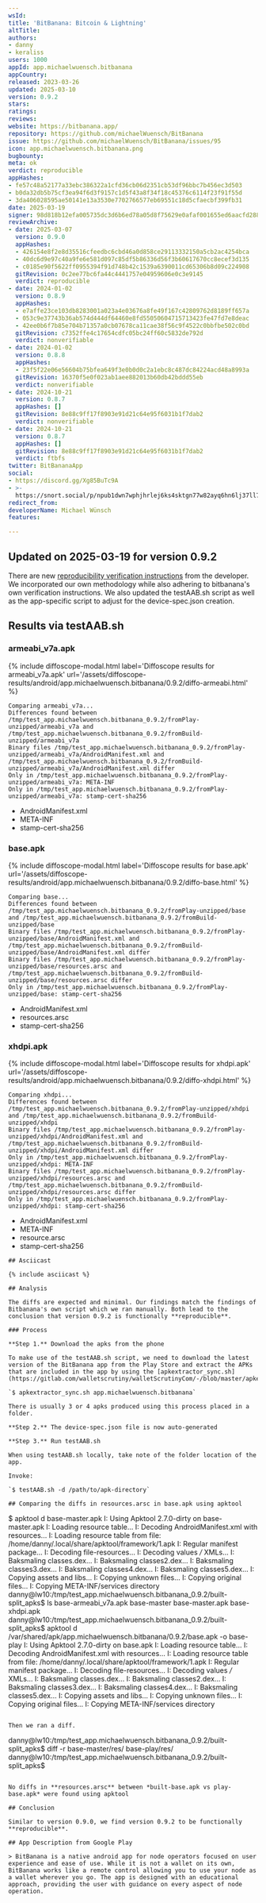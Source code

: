 ```yaml
---
wsId: 
title: 'BitBanana: Bitcoin & Lightning'
altTitle: 
authors:
- danny
- keraliss
users: 1000
appId: app.michaelwuensch.bitbanana
appCountry: 
released: 2023-03-26
updated: 2025-03-10
version: 0.9.2
stars: 
ratings: 
reviews: 
website: https://bitbanana.app/
repository: https://github.com/michaelWuensch/BitBanana
issue: https://github.com/michaelWuensch/BitBanana/issues/95
icon: app.michaelwuensch.bitbanana.png
bugbounty: 
meta: ok
verdict: reproducible
appHashes:
- fe57c48a52177a33ebc386322a1cfd36cb06d2351cb53df96bbc7b456ec3d503
- b0da32db5b75cf3ea94f6d3f9157c1d5f43a8f34f18c45376c6114f23f91f55d
- 3da406028595ae50141e13a3530e7702766577eb69551c18d5cfaecbf399fb31
date: 2025-03-19
signer: 98d818b12efa005735dc3d6b6ed78a05d8f75629e0afaf001655ed6aacfd2884
reviewArchive:
- date: 2025-03-07
  version: 0.9.0
  appHashes:
  - 426154e8f2e8d35516cfeedbc6cbd46a0d858ce29113332150a5cb2ac4254bca
  - 40dc6d9e97c40a9fe6e581d097c85df5b86336d56f3b60617670cc8ecef3d135
  - c0185e90f5622ff0955394f91d748b42c1539a6390011cd65306b8d09c224908
  gitRevision: 0c2ee77bc6fa44c4441757e04959606e0c3e9145
  verdict: reproducible
- date: 2024-01-02
  version: 0.8.9
  appHashes:
  - e7affe23ce103db8283001a023a4e03676a8fe49f167c42809762d8189ff657a
  - 053c9e37743b36ab574d444df64460e8fd55050604715713423fe47fd7e8deac
  - 42ee0b6f7b85e704b71357a0cb07678ca11cae38f56c9f4522c0bbfbe502c0bd
  gitRevision: c7352ffe4c17654cdfc05bc24ff60c5832de792d
  verdict: nonverifiable
- date: 2024-01-02
  version: 0.8.8
  appHashes:
  - 23f5f22e06e56604b75bfea649f3e0b0d0c2a1ebc8c487dc84224acd48a8993a
  gitRevision: 16370f5e0f023ab1aee882013b60db42bddd55eb
  verdict: nonverifiable
- date: 2024-10-21
  version: 0.8.7
  appHashes: []
  gitRevision: 8e88c9ff17f8903e91d21c64e95f6031b1f7dab2
  verdict: nonverifiable
- date: 2024-10-21
  version: 0.8.7
  appHashes: []
  gitRevision: 8e88c9ff17f8903e91d21c64e95f6031b1f7dab2
  verdict: ftbfs
twitter: BitBananaApp
social:
- https://discord.gg/Xg85BuTc9A
- >-
  https://snort.social/p/npub1dwn7wphjhrlej6ks4sktgn77w82ayq6hn6lj37ll75tav55nd3vq07xzaj
redirect_from: 
developerName: Michael Wünsch
features: 

---
```


## Updated on 2025-03-19 for version 0.9.2

There are new [reproducibility verification instructions](https://github.com/michaelWuensch/BitBanana/blob/master/docs/REPRODUCE_PLAYSTORE.md) from the developer. We incorporated our own methodology while also adhering to bitbanana's own verification instructions. We also updated the testAAB.sh script as well as the app-specific script to adjust for the device-spec.json creation.

## Results via testAAB.sh

### armeabi_v7a.apk

{% include diffoscope-modal.html label='Diffoscope results for armeabi_v7a.apk' url='/assets/diffoscope-results/android/app.michaelwuensch.bitbanana/0.9.2/diffo-armeabi.html' %}

```
Comparing armeabi_v7a...
Differences found between /tmp/test_app.michaelwuensch.bitbanana_0.9.2/fromPlay-unzipped/armeabi_v7a and /tmp/test_app.michaelwuensch.bitbanana_0.9.2/fromBuild-unzipped/armeabi_v7a
Binary files /tmp/test_app.michaelwuensch.bitbanana_0.9.2/fromPlay-unzipped/armeabi_v7a/AndroidManifest.xml and /tmp/test_app.michaelwuensch.bitbanana_0.9.2/fromBuild-unzipped/armeabi_v7a/AndroidManifest.xml differ
Only in /tmp/test_app.michaelwuensch.bitbanana_0.9.2/fromPlay-unzipped/armeabi_v7a: META-INF
Only in /tmp/test_app.michaelwuensch.bitbanana_0.9.2/fromPlay-unzipped/armeabi_v7a: stamp-cert-sha256
```
- AndroidManifest.xml
- META-INF
- stamp-cert-sha256

### base.apk

{% include diffoscope-modal.html label='Diffoscope results for base.apk' url='/assets/diffoscope-results/android/app.michaelwuensch.bitbanana/0.9.2/diffo-base.html' %}

```
Comparing base...
Differences found between /tmp/test_app.michaelwuensch.bitbanana_0.9.2/fromPlay-unzipped/base and /tmp/test_app.michaelwuensch.bitbanana_0.9.2/fromBuild-unzipped/base
Binary files /tmp/test_app.michaelwuensch.bitbanana_0.9.2/fromPlay-unzipped/base/AndroidManifest.xml and /tmp/test_app.michaelwuensch.bitbanana_0.9.2/fromBuild-unzipped/base/AndroidManifest.xml differ
Binary files /tmp/test_app.michaelwuensch.bitbanana_0.9.2/fromPlay-unzipped/base/resources.arsc and /tmp/test_app.michaelwuensch.bitbanana_0.9.2/fromBuild-unzipped/base/resources.arsc differ
Only in /tmp/test_app.michaelwuensch.bitbanana_0.9.2/fromPlay-unzipped/base: stamp-cert-sha256
```

- AndroidManifest.xml
- resources.arsc
- stamp-cert-sha256

### xhdpi.apk

{% include diffoscope-modal.html label='Diffoscope results for xhdpi.apk' url='/assets/diffoscope-results/android/app.michaelwuensch.bitbanana/0.9.2/diffo-xhdpi.html' %}

```
Comparing xhdpi...
Differences found between /tmp/test_app.michaelwuensch.bitbanana_0.9.2/fromPlay-unzipped/xhdpi and /tmp/test_app.michaelwuensch.bitbanana_0.9.2/fromBuild-unzipped/xhdpi
Binary files /tmp/test_app.michaelwuensch.bitbanana_0.9.2/fromPlay-unzipped/xhdpi/AndroidManifest.xml and /tmp/test_app.michaelwuensch.bitbanana_0.9.2/fromBuild-unzipped/xhdpi/AndroidManifest.xml differ
Only in /tmp/test_app.michaelwuensch.bitbanana_0.9.2/fromPlay-unzipped/xhdpi: META-INF
Binary files /tmp/test_app.michaelwuensch.bitbanana_0.9.2/fromPlay-unzipped/xhdpi/resources.arsc and /tmp/test_app.michaelwuensch.bitbanana_0.9.2/fromBuild-unzipped/xhdpi/resources.arsc differ
Only in /tmp/test_app.michaelwuensch.bitbanana_0.9.2/fromPlay-unzipped/xhdpi: stamp-cert-sha256
```

- AndroidManifest.xml
- META-INF
- resource.arsc
- stamp-cert-sha256

```
## Asciicast

{% include asciicast %}

## Analysis 

The diffs are expected and minimal. Our findings match the findings of Bitbanana's own script which we ran manually. Both lead to the conclusion that version 0.9.2 is functionally **reproducible**.

### Process

**Step 1.** Download the apks from the phone

To make use of the testAAB.sh script, we need to download the latest version of the BitBanana app from the Play Store and extract the APKs that are included in the app by using the [apkextractor_sync.sh](https://gitlab.com/walletscrutiny/walletScrutinyCom/-/blob/master/apkextractor_sync.sh). 

`$ apkextractor_sync.sh app.michaelwuensch.bitbanana`

There is usually 3 or 4 apks produced using this process placed in a folder.

**Step 2.** The device-spec.json file is now auto-generated

**Step 3.** Run testAAB.sh

When using testAAB.sh locally, take note of the folder location of the app.

Invoke:

`$ testAAB.sh -d /path/to/apk-directory`

## Comparing the diffs in resources.arsc in base.apk using apktool

```
$ apktool d base-master.apk 
I: Using Apktool 2.7.0-dirty on base-master.apk
I: Loading resource table...
I: Decoding AndroidManifest.xml with resources...
I: Loading resource table from file: /home/danny/.local/share/apktool/framework/1.apk
I: Regular manifest package...
I: Decoding file-resources...
I: Decoding values */* XMLs...
I: Baksmaling classes.dex...
I: Baksmaling classes2.dex...
I: Baksmaling classes3.dex...
I: Baksmaling classes4.dex...
I: Baksmaling classes5.dex...
I: Copying assets and libs...
I: Copying unknown files...
I: Copying original files...
I: Copying META-INF/services directory
danny@lw10:/tmp/test_app.michaelwuensch.bitbanana_0.9.2/built-split_apks$ ls
base-armeabi_v7a.apk  base-master  base-master.apk  base-xhdpi.apk
danny@lw10:/tmp/test_app.michaelwuensch.bitbanana_0.9.2/built-split_apks$ apktool d /var/shared/apk/app.michaelwuensch.bitbanana/0.9.2/base.apk -o base-play
I: Using Apktool 2.7.0-dirty on base.apk
I: Loading resource table...
I: Decoding AndroidManifest.xml with resources...
I: Loading resource table from file: /home/danny/.local/share/apktool/framework/1.apk
I: Regular manifest package...
I: Decoding file-resources...
I: Decoding values */* XMLs...
I: Baksmaling classes.dex...
I: Baksmaling classes2.dex...
I: Baksmaling classes3.dex...
I: Baksmaling classes4.dex...
I: Baksmaling classes5.dex...
I: Copying assets and libs...
I: Copying unknown files...
I: Copying original files...
I: Copying META-INF/services directory
```

Then we ran a diff.

```
danny@lw10:/tmp/test_app.michaelwuensch.bitbanana_0.9.2/built-split_apks$ diff -r base-master/res/ base-play/res/
danny@lw10:/tmp/test_app.michaelwuensch.bitbanana_0.9.2/built-split_apks$
```

No diffs in **resources.arsc** between *built-base.apk vs play-base.apk* were found using apktool

## Conclusion 

Similar to version 0.9.0, we find version 0.9.2 to be functionally **reproducible**.

## App Description from Google Play

> BitBanana is a native android app for node operators focused on user experience and ease of use. While it is not a wallet on its own, BitBanana works like a remote control allowing you to use your node as a wallet wherever you go. The app is designed with an educational approach, providing the user with guidance on every aspect of node operation.

